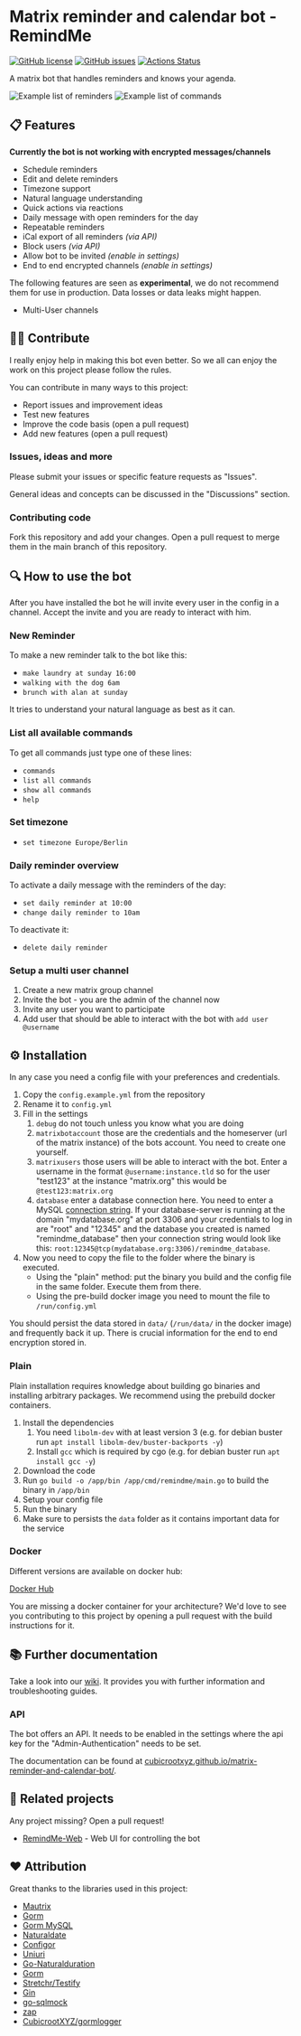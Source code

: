 # Matrix reminder and calendar bot - RemindMe

[![GitHub license](https://img.shields.io/github/license/CubicrootXYZ/matrix-reminder-and-calendar-bot)](https://github.com/CubicrootXYZ/matrix-reminder-and-calendar-bot/blob/main/LICENSE)
[![GitHub issues](https://img.shields.io/github/issues/CubicrootXYZ/matrix-reminder-and-calendar-bot)](https://github.com/CubicrootXYZ/matrix-reminder-and-calendar-bot/issues)
[![Actions Status](https://github.com/CubicrootXYZ/matrix-reminder-and-calendar-bot/workflows/Main/badge.svg?branch=main)](https://github.com/CubicrootXYZ/matrix-reminder-and-calendar-bot/actions)


A matrix bot that handles reminders and knows your agenda.

![Example list of reminders](Screenshots/reminders.png)
![Example list of commands](Screenshots/commands.png)

## 📋 Features

**Currently the bot is not working with encrypted messages/channels**

* Schedule reminders
* Edit and delete reminders
* Timezone support
* Natural language understanding
* Quick actions via reactions
* Daily message with open reminders for the day
* Repeatable reminders
* iCal export of all reminders _(via API)_
* Block users _(via API)_
* Allow bot to be invited _(enable in settings)_
* End to end encrypted channels _(enable in settings)_

The following features are seen as **experimental**, we do not recommend them for use in production. Data losses or data leaks might happen.

* Multi-User channels

## 👩‍🔧 Contribute

I really enjoy help in making this bot even better. So we all can enjoy the work on this project please follow the rules. 

You can contribute in many ways to this project:

* Report issues and improvement ideas
* Test new features
* Improve the code basis (open a pull request)
* Add new features (open a pull request)

### Issues, ideas and more

Please submit your issues or specific feature requests as "Issues". 

General ideas and concepts can be discussed in the "Discussions" section.

### Contributing code

Fork this repository and add your changes. Open a pull request to merge them in the main branch of this repository.

## 🔍 How to use the bot

After you have installed the bot he will invite every user in the config in a channel. Accept the invite and you are ready to interact with him.

### New Reminder

To make a new reminder talk to the bot like this: 
* `make laundry at sunday 16:00`
* `walking with the dog 6am`
* `brunch with alan at sunday`

It tries to understand your natural language as best as it can. 

### List all available commands 

To get all commands just type one of these lines:
* `commands`
* `list all commands`
* `show all commands`
* `help`

### Set timezone

* `set timezone Europe/Berlin`

### Daily reminder overview

To activate a daily message with the reminders of the day:

* `set daily reminder at 10:00`
* `change daily reminder to 10am`

To deactivate it:

* `delete daily reminder`

### Setup a multi user channel

1. Create a new matrix group channel
2. Invite the bot - you are the admin of the channel now
3. Invite any user you want to participate
4. Add user that should be able to interact with the bot with `add user @username`


## ⚙️ Installation

In any case you need a config file with your preferences and credentials.

1. Copy the `config.example.yml` from the repository
2. Rename it to `config.yml`
3. Fill in the settings
    1. `debug` do not touch unless you know what you are doing
    2. `matrixbotaccount` those are the credentials and the homeserver (url of the matrix instance) of the bots account. You need to create one yourself.
    3. `matrixusers` those users will be able to interact with the bot. Enter a username in the format `@username:instance.tld` so for the user "test123" at the instance "matrix.org" this would be `@test123:matrix.org`
    4. `database` enter a database connection here. You need to enter a MySQL [connection string](https://github.com/go-sql-driver/mysql#dsn-data-source-name). If your database-server is running at the domain "mydatabase.org" at port 3306 and your credentials to log in are "root" and "12345" and the database you created is named "remindme_database" then your connection string would look like this: `root:12345@tcp(mydatabase.org:3306)/remindme_database`.
4. Now you need to copy the file to the folder where the binary is executed.
    * Using the "plain" method: put the binary you build and the config file in the same folder. Execute them from there.
    * Using the pre-build docker image you need to mount the file to `/run/config.yml`

You should persist the data stored in `data/` (`/run/data/` in the docker image) and frequently back it up. There is crucial information for the end to end encryption stored in.

### Plain

Plain installation requires knowledge about building go binaries and installing arbitrary packages. We recommend using the prebuild docker containers.

1. Install the dependencies
    1. You need `libolm-dev` with at least version 3 (e.g. for debian buster run `apt install libolm-dev/buster-backports -y`)
    2. Install `gcc` which is required by cgo (e.g. for debian buster run `apt install gcc -y`)
2. Download the code
3. Run `go build -o /app/bin /app/cmd/remindme/main.go` to build the binary in `/app/bin`
4. Setup your config file
5. Run the binary
6. Make sure to persists the `data` folder as it contains important data for the service 

### Docker

Different versions are available on docker hub:

[Docker Hub](https://hub.docker.com/r/cubicrootxyz/remindme)

You are missing a docker container for your architecture? We'd love to see you contributing to this project by opening a pull request with the build instructions for it.

## 📚 Further documentation 

Take a look into our [wiki](https://github.com/CubicrootXYZ/matrix-reminder-and-calendar-bot/wiki). It provides you with further information and troubleshooting guides.

### API

The bot offers an API. It needs to be enabled in the settings where the api key for the "Admin-Authentication" needs to be set. 

The documentation can be found at [cubicrootxyz.github.io/matrix-reminder-and-calendar-bot/](https://cubicrootxyz.github.io/matrix-reminder-and-calendar-bot/).

## 🎁 Related projects

Any project missing? Open a pull request!

* [RemindMe-Web](https://github.com/CubicrootXYZ/RemindMe-Web) - Web UI for controlling the bot

## ❤️ Attribution

Great thanks to the libraries used in this project:

* [Mautrix](https://github.com/tulir/mautrix-go)
* [Gorm](https://gorm.io/)
* [Gorm MySQL](https://github.com/go-gorm/mysql)
* [Naturaldate](https://github.com/tj/go-naturaldate)
* [Configor](https://github.com/jinzhu/configor)
* [Uniuri](https://github.com/dchest/uniuri)
* [Go-Naturalduration](https://github.com/CubicrootXYZ/gonaturalduration)
* [Gorm](https://github.com/go-gorm/gorm)
* [Stretchr/Testify](https://github.com/stretchr/testify)
* [Gin](https://github.com/gin-gonic/gin)
* [go-sqlmock](https://github.com/DATA-DOG/go-sqlmock)
* [zap](https://github.com/uber-go/zap)
* [CubicrootXYZ/gormlogger](https://github.com/CubicrootXYZ/gormlogger)
